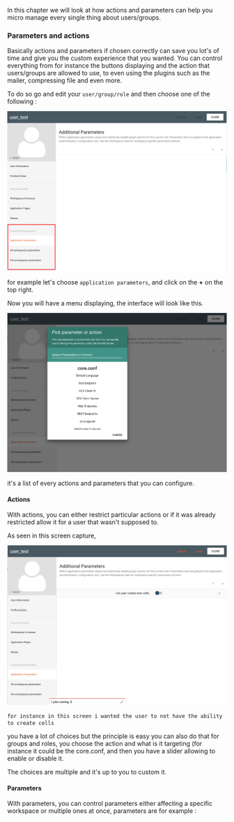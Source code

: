 In this chapter we will look at how actions and parameters can help you micro manage every single thing about users/groups.

### Parameters and actions

Basically actions and parameters if chosen correctly can save you lot's of time and give you the custom experience that you wanted. You can control everything from for instance the buttons displaying and the action that users/groups are allowed to use, to even using the plugins such as the mailer, compressing file and even more.

To do so go and edit your `user/group/role` and then choose one of the following :

![capture](/images/4_access_control_and_security/action_parameters_menu.png)

for example let's choose `application parameters`, and click on the **+** on the top right.



Now you will have a menu displaying, the interface will look like this.

![capture](/images/4_access_control_and_security/action_parameters_interface.png)

it's a list of every actions and parameters that you can configure.

#### Actions

With actions, you can either restrict particular actions or if it was already restricted allow it for a user that wasn't supposed to.

As seen in this screen capture,

![capture](/images/4_access_control_and_security/action_parameters_example.png)

```
for instance in this screen i wanted the user to not have the ability to create cells
```


 you have a lot of choices but the principle is easy you can also do that for groups and roles, you choose the action and what is it targeting (for instance it could be the core.conf, and then you have a slider allowing to enable or disable it.

 The choices are multiple and it's up to you to custom it.

#### Parameters

With parameters, you can control parameters either affecting a specific workspace or multiple ones at once, parameters are for example :
